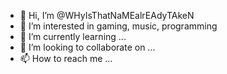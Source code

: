 - 👋 Hi, I’m @WHyIsThatNaMEalrEAdyTAkeN
- 👀 I’m interested in gaming, music, programming
- 🌱 I’m currently learning ...
- 💞️ I’m looking to collaborate on ...
- 📫 How to reach me ...

<!---
WHyIsThatNaMEalrEAdyTAkeN/WHyIsThatNaMEalrEAdyTAkeN is a ✨ special ✨ repository because its `README.md` (this file) appears on your GitHub profile.
You can click the Preview link to take a look at your changes.
--->
